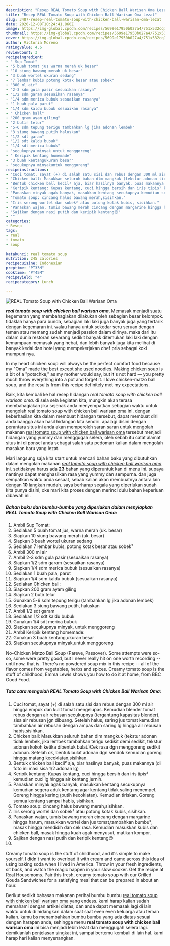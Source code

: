 ```yaml
---
description: "Resep REAL Tomato Soup with Chicken Ball Warisan Oma Lezat"
title: "Resep REAL Tomato Soup with Chicken Ball Warisan Oma Lezat"
slug: 3487-resep-real-tomato-soup-with-chicken-ball-warisan-oma-lezat
date: 2020-12-08T10:24:41.860Z
image: https://img-global.cpcdn.com/recipes/5699e17950b027a4/751x532cq70/real-tomato-soup-with-chicken-ball-warisan-oma-foto-resep-utama.jpg
thumbnail: https://img-global.cpcdn.com/recipes/5699e17950b027a4/751x532cq70/real-tomato-soup-with-chicken-ball-warisan-oma-foto-resep-utama.jpg
cover: https://img-global.cpcdn.com/recipes/5699e17950b027a4/751x532cq70/real-tomato-soup-with-chicken-ball-warisan-oma-foto-resep-utama.jpg
author: Victoria Moreno
ratingvalue: 4.6
reviewcount: 3
recipeingredient:
- " Sup Tomat"
- "5 buah tomat jus warna merah uk besar"
- "10 siung bawang merah uk besar"
- "3 buah wortel ukuran sedang"
- "7 lembar kubis potong kotak besar atau sobek"
- "300 ml air"
- "2-3 sdm gula pasir sesuaikan rasanya"
- "1/2 sdm garam sesuaikan rasanya"
- "1/4 sdm merica bubuk sesuaikan rasanya"
- "1 buah pala parut"
- "1/4 sdm kaldu bubuk sesuaikan rasanya"
- " Chicken ball"
- "200 gram ayam giling"
- "2 butir telur"
- "5-6 sdm tepung terigu tambahkan lg jika adonan lembek"
- "3 siung bawang putih haluskan"
- "1/2 sdt garam"
- "1/2 sdt kaldu bubuk"
- "1/4 sdt merica bubuk"
- "secukupnya minyak untuk menggoreng"
- " Keripik kentang homemade"
- "3 buah kentangukuran besar"
- "secukupnya minyakuntuk menggoreng"
recipeinstructions:
- "Cuci tomat, sayat (+) di salah satu sisi dan rebus dengan 300 ml air hingga empuk dan kulit tomat mengelupas. Kemudian blender tomat rebus dengan air rebusan secukupnya (tergantung kapasitas blender), sisa air rebusan jgn dibuang. Setelah halus, saring jus tomat kemudian tambahkan air rebusan dengan ampas dan saring lg hingga air rebusan habis,sisihkan."
- "Chicken ball: Masukkan seluruh bahan dlm mangkuk (tekstur adonan tidak lembek, jika lembek tambahkan terigu sedikit demi sedikit, tekstur adonan kokoh ketika dibentuk bulat.)Cek rasa dgn menggoreng sedikit adonan. Setelah ok, bentuk bulat adonan dgn sendok kemudian goreng hingga matang kecoklatan,sisihkan."
- "Bentuk chicken ball kecil² aja, biar hasilnya banyak, puas makannya (di foto ini masi sisa 1/2 adonan lg)"
- "Keripik kentang: Kupas kentang, cuci hingga bersih dan iris tipis² kemudian cuci lg hingga air kentang jernih."
- "Panaskan minyak agak banyak, masukkan kentang secukupnya kemudian segera aduk kentang agar kentang tidak saling menempel. Goreng hingga kering (putih kecoklatan). Kemudian tiriskan. Goreng semua kentang sampai habis, sisihkan."
- "Tomato soup: cincang halus bawang merah,sisihkan."
- "Iris serong wortel dan sobek² atau potong kotak kubis, sisihkan."
- "Panaskan wajan, tumis bawang merah cincang dengan margarine hingga harum, masukkan wortel dan jus tomat,tambahkan bumbu², masak hingga mendidih dan cek rasa. Kemudian masukkan kubis dan chicken ball, masak hingga kuah agak menyusut, matikan kompor."
- "Sajikan dengan nasi putih dan keripik kentang😊"
- ""
categories:
- Resep
tags:
- real
- tomato
- soup

katakunci: real tomato soup 
nutrition: 245 calories
recipecuisine: Indonesian
preptime: "PT33M"
cooktime: "PT45M"
recipeyield: "4"
recipecategory: Lunch

---
```



![REAL Tomato Soup with Chicken Ball Warisan Oma](https://img-global.cpcdn.com/recipes/5699e17950b027a4/751x532cq70/real-tomato-soup-with-chicken-ball-warisan-oma-foto-resep-utama.jpg)

<b><i>real tomato soup with chicken ball warisan oma</i></b>, Memasak menjadi suatu kegemaran yang membahagiakan dilakukan oleh sebagian besar kelompok. tidaklah hanya para bunda, sebagian laki laki juga banyak juga yang tertarik dengan kegemaran ini. walau hanya untuk sekedar seru seruan dengan teman atau memang sudah menjadi passion dalam dirinya. maka dari itu dalam dunia restoran sekarang sedikit banyak ditemukan laki laki dengan kemampuan memasak yang hebat, dan lebih banyak juga kita melihat di banyak kedai dan hotel yang mempekerjakan chef pria sebagai koki mumpuni nya.

In my heart chicken soup will always be the perfect comfort food because my &#34;Oma&#34; made the best except she used noodles. Making chicken soup is a bit of a &#34;potschke,&#34; as my mother would say, but it&#39;s not hard — you pretty much throw everything into a pot and forget it. I love chicken-matzo ball soup, and the results from this recipe definitely met my expectations.

Baik, kita kembali ke hal resep hidangan <i>real tomato soup with chicken ball warisan oma</i>. di sela sela kegiatan kita, mungkin akan terasa membahagiakan jika sejenak anda menyempatkan sebagian waktu untuk mengolah real tomato soup with chicken ball warisan oma ini. dengan keberhasilan kita dalam membuat hidangan tersebut, dapat membuat diri anda bangga akan hasil hidangan kita sendiri. apalagi disini dengan perantara situs ini anda akan memperoleh saran saran untuk mengolah makanan <u>real tomato soup with chicken ball warisan oma</u> tersebut menjadi hidangan yang yummy dan menggugah selera, oleh sebab itu catat alamat situs ini di ponsel anda sebagai salah satu pedoman kalian dalam mengolah masakan baru yang lezat.


Mari langsung saja kita start untuk mencari bahan baku yang dibutuhkan dalam mengolah makanan <u><i>real tomato soup with chicken ball warisan oma</i></u> ini. setidaknya harus ada <b>23</b> bahan yang diperuntuk kan di menu ini. supaya nantinya dapat menghasilkan rasa yang yummy dan sempurna. dan juga sempatkan waktu anda sesaat, sebab kalian akan membuatnya antara lain dengan <b>10</b> langkah mudah. saya berharap segala yang diperlukan sudah kita punya disini, oke mari kita proses dengan merinci dulu bahan keperluan dibawah ini.

<!--inarticleads1-->

##### Bahan baku dan bumbu-bumbu yang diperlukan dalam menyiapkan REAL Tomato Soup with Chicken Ball Warisan Oma:

1. Ambil  Sup Tomat:
1. Sediakan 5 buah tomat jus, warna merah (uk. besar)
1. Siapkan 10 siung bawang merah (uk. besar)
1. Siapkan 3 buah wortel ukuran sedang
1. Sediakan 7 lembar kubis, potong kotak besar atau sobek²
1. Ambil 300 ml air
1. Ambil 2-3 sdm gula pasir (sesuaikan rasanya)
1. Siapkan 1/2 sdm garam (sesuaikan rasanya)
1. Siapkan 1/4 sdm merica bubuk (sesuaikan rasanya)
1. Sediakan 1 buah pala, parut
1. Siapkan 1/4 sdm kaldu bubuk (sesuaikan rasanya)
1. Sediakan  Chicken ball:
1. Siapkan 200 gram ayam giling
1. Siapkan 2 butir telur
1. Gunakan 5-6 sdm tepung terigu (tambahkan lg jika adonan lembek)
1. Sediakan 3 siung bawang putih, haluskan
1. Ambil 1/2 sdt garam
1. Sediakan 1/2 sdt kaldu bubuk
1. Gunakan 1/4 sdt merica bubuk
1. Siapkan secukupnya minyak, untuk menggoreng
1. Ambil  Keripik kentang homemade:
1. Gunakan 3 buah kentang,ukuran besar
1. Siapkan secukupnya minyak,untuk menggoreng


No-Chicken Matzo Ball Soup (Pareve, Passover). Some attempts were so-so, some were pretty good, but I never really hit on one worth recording -- until now, that is. There&#39;s no powdered soup mix in this recipe -- all of the flavor comes from vegetables, herbs and spices. Creamy tomato soup is the stuff of childhood, Emma Lewis shows you how to do it at home, from BBC Good Food. 

<!--inarticleads2-->

##### Tata cara mengolah REAL Tomato Soup with Chicken Ball Warisan Oma:

1. Cuci tomat, sayat (+) di salah satu sisi dan rebus dengan 300 ml air hingga empuk dan kulit tomat mengelupas. Kemudian blender tomat rebus dengan air rebusan secukupnya (tergantung kapasitas blender), sisa air rebusan jgn dibuang. Setelah halus, saring jus tomat kemudian tambahkan air rebusan dengan ampas dan saring lg hingga air rebusan habis,sisihkan.
1. Chicken ball: Masukkan seluruh bahan dlm mangkuk (tekstur adonan tidak lembek, jika lembek tambahkan terigu sedikit demi sedikit, tekstur adonan kokoh ketika dibentuk bulat.)Cek rasa dgn menggoreng sedikit adonan. Setelah ok, bentuk bulat adonan dgn sendok kemudian goreng hingga matang kecoklatan,sisihkan.
1. Bentuk chicken ball kecil² aja, biar hasilnya banyak, puas makannya (di foto ini masi sisa 1/2 adonan lg)
1. Keripik kentang: Kupas kentang, cuci hingga bersih dan iris tipis² kemudian cuci lg hingga air kentang jernih.
1. Panaskan minyak agak banyak, masukkan kentang secukupnya kemudian segera aduk kentang agar kentang tidak saling menempel. Goreng hingga kering (putih kecoklatan). Kemudian tiriskan. Goreng semua kentang sampai habis, sisihkan.
1. Tomato soup: cincang halus bawang merah,sisihkan.
1. Iris serong wortel dan sobek² atau potong kotak kubis, sisihkan.
1. Panaskan wajan, tumis bawang merah cincang dengan margarine hingga harum, masukkan wortel dan jus tomat,tambahkan bumbu², masak hingga mendidih dan cek rasa. Kemudian masukkan kubis dan chicken ball, masak hingga kuah agak menyusut, matikan kompor.
1. Sajikan dengan nasi putih dan keripik kentang😊
1. 


Creamy tomato soup is the stuff of childhood, and it&#39;s simple to make yourself. I didn&#39;t want to overload it with cream and came across this idea of using baking soda when I lived in America. Throw in your fresh ingredients, sit back, and watch the magic happen in your slow cooker. Get the recipe at Real Housemoms. Pair this fresh, creamy tomato soup with our Grilled Gouda Sandwiches for a satisfying meal that can be prepared in about an hour. 

Berikut sedikit bahasan makanan perihal bumbu bumbu <u>real tomato soup with chicken ball warisan oma</u> yang endess. kami harap kalian sudah memahami dengan artikel diatas, dan anda dapat memasak lagi di lain waktu untuk di hidangkan dalam saat saat even even keluarga atau teman kalian. kamu bs menambahkan bumbu bumbu yang ada diatas sesuai dengan harapan anda, sehingga menu <b>real tomato soup with chicken ball warisan oma</b> ini bisa menjadi lebih lezat dan menggugah selera lagi. demikianlah penjelasan singkat ini, sampai bertemu kembali di lain hal. kami harap hari kalian menyenangkan.
